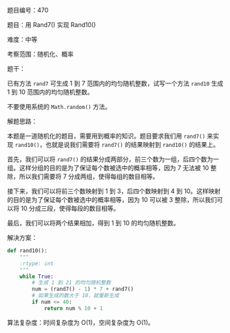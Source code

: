题目编号：470

题目：用 Rand7() 实现 Rand10()

难度：中等

考察范围：随机化、概率

题干：

已有方法 `rand7` 可生成 1 到 7 范围内的均匀随机整数，试写一个方法 `rand10` 生成 1 到 10 范围内的均匀随机整数。

不要使用系统的 `Math.random()` 方法。

解题思路：

本题是一道随机化的题目，需要用到概率的知识。题目要求我们用 `rand7()` 来实现 `rand10()`，也就是说我们需要将 `rand7()` 的结果映射到 `rand10()` 的结果上。

首先，我们可以将 `rand7()` 的结果分成两部分，前三个数为一组，后四个数为一组。这样分组的目的是为了保证每个数被选中的概率相等，因为 7 无法被 10 整除，所以我们需要将 7 分成两组，使得每组的数目相等。

接下来，我们可以将前三个数映射到 1 到 3，后四个数映射到 4 到 10。这样映射的目的是为了保证每个数被选中的概率相等，因为 10 可以被 3 整除，所以我们可以将 10 分成三段，使得每段的数目相等。

最后，我们可以将两个结果相加，得到 1 到 10 的均匀随机整数。

解决方案：

```python
def rand10():
    """
    :rtype: int
    """
    while True:
        # 生成 1 到 21 的均匀随机整数
        num = (rand7() - 1) * 7 + rand7()
        # 如果生成的数大于 10，就重新生成
        if num <= 40:
            return num % 10 + 1
```

算法复杂度：时间复杂度为 O(1)，空间复杂度为 O(1)。